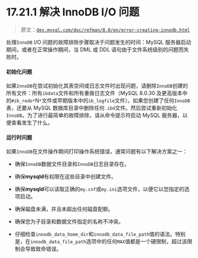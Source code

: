 # 17.21.1 解决 InnoDB I/O 问题

> 原文：[`dev.mysql.com/doc/refman/8.0/en/error-creating-innodb.html`](https://dev.mysql.com/doc/refman/8.0/en/error-creating-innodb.html)

处理`InnoDB` I/O 问题的故障排除步骤取决于问题发生的时间：MySQL 服务器启动期间，或者在正常操作期间，当 DML 或 DDL 语句由于文件系统级别的问题而失败时。

#### 初始化问题

如果`InnoDB`在尝试初始化其表空间或日志文件时出现问题，请删除`InnoDB`创建的所有文件：所有`ibdata`文件和所有重做日志文件（MySQL 8.0.30 及更高版本中的`#ib_redo*`N`*`文件或早期版本中的`ib_logfile`文件）。如果您创建了任何`InnoDB`表，还要从 MySQL 数据库目录中删除任何`.ibd`文件。然后尝试重新初始化`InnoDB`。为了进行最简单的故障排除，请从命令提示符启动 MySQL 服务器，以便查看发生了什么。

#### 运行时问题

如果`InnoDB`在文件操作期间打印操作系统错误，通常问题有以下解决方案之一：

+   确保`InnoDB`数据文件目录和`InnoDB`日志目录存在。

+   确保**mysqld**有权限在这些目录中创建文件。

+   确保**mysqld**可以读取正确的`my.cnf`或`my.ini`选项文件，以便它以您指定的选项启动。

+   确保磁盘未满，并且未超出任何磁盘配额。

+   确保您为子目录和数据文件指定的名称不冲突。

+   仔细检查`innodb_data_home_dir`和`innodb_data_file_path`值的语法。特别是，在`innodb_data_file_path`选项中的任何`MAX`值都是一个硬限制，超过该限制会导致致命错误。
